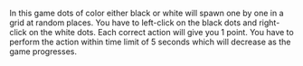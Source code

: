 In this game dots of color either black or white will spawn one by one in a grid at random places. You have to left-click on the black dots and right-click on the white dots. Each correct action will give you 1 point. You have to perform the action within time limit of 5 seconds which will decrease as the game progresses.